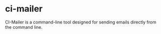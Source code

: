 # ci-mailer
CI-Mailer is a command-line tool designed for sending emails directly from the command line.
